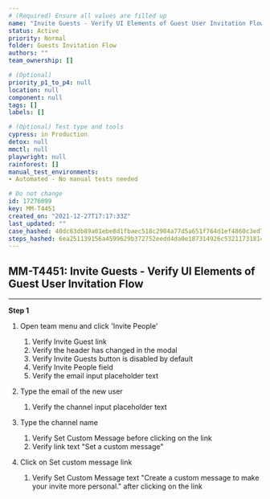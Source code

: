 ```yaml
---
# (Required) Ensure all values are filled up
name: "Invite Guests - Verify UI Elements of Guest User Invitation Flow"
status: Active
priority: Normal
folder: Guests Invitation Flow
authors: ""
team_ownership: []

# (Optional)
priority_p1_to_p4: null
location: null
component: null
tags: []
labels: []

# (Optional) Test type and tools
cypress: in Production
detox: null
mmctl: null
playwright: null
rainforest: []
manual_test_environments: 
- Automated - No manual tests needed

# Do not change
id: 17276099
key: MM-T4451
created_on: "2021-12-27T17:17:33Z"
last_updated: ""
case_hashed: 40dc83db89a01ebe8d1fbaec518c2904a77d5a651f764d1ef4860c3ed72ba5621422d2f4480ec56617b0e8ef318f1cc6
steps_hashed: 6ea251139156a4599629b372752eedd4da0e187314926c5321173181448bc0a5723e29fbaee735de8b908d4b77c02bb2
---
```


<!-- (Auto-generated) Based on frontmatter's "key" and "name" -->

## MM-T4451: Invite Guests - Verify UI Elements of Guest User Invitation Flow

---

**Step 1**

1. Open team menu and click 'Invite People'

   1. Verify Invite Guest link
   2. Verify the header has changed in the modal
   3. Verify Invite Guests button is disabled by default
   4. Verify Invite People field
   5. Verify the email input placeholder text

2. Type the email of the new user

   1. Verify the channel input placeholder text

3. Type the channel name

   1. Verify Set Custom Message before clicking on the link
   2. Verify link text "Set a custom message"

4. Click on Set custom message link

   1. Verify Set Custom Message text "Create a custom message to make your invite more personal." after clicking on the link
